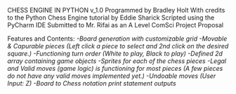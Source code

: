 CHESS ENGINE IN PYTHON v_1.0
Programmed by Bradley Holt
With credits to the Python Chess Engine tutorial by Eddie Sharick
Scripted using the PyCharm IDE
Submitted to Mr. Rifai as an A Level ComSci Project Proposal

Features and Contents:
*-Board generation with customizable grid*
*-Movable & Capurable pieces (Left click a piece to select and 2nd click on the desired square.)*
*-Functioning turn order (White to play, Black to play)*
*-Defined 2d array containing game objects*
*-Sprites for each of the chess pieces*
*-Legal and Valid moves (game logic) is functioning for most pieces (A few pieces do not have any valid moves implemented yet.)*
*-Undoable moves (User Input: Z)*
*-Board to Chess notation print statement outputs*
